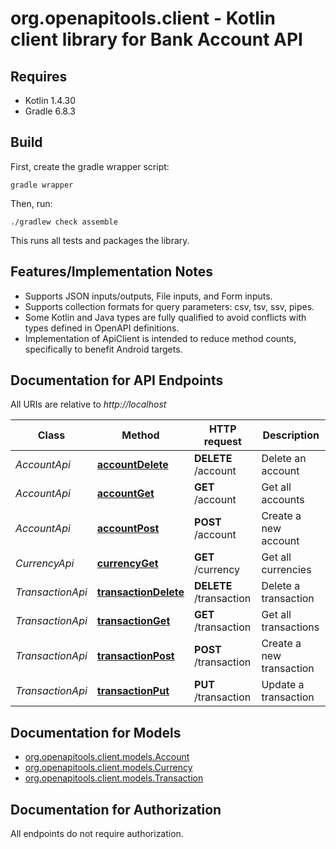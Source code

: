 # org.openapitools.client - Kotlin client library for Bank Account API

## Requires

* Kotlin 1.4.30
* Gradle 6.8.3

## Build

First, create the gradle wrapper script:

```
gradle wrapper
```

Then, run:

```
./gradlew check assemble
```

This runs all tests and packages the library.

## Features/Implementation Notes

* Supports JSON inputs/outputs, File inputs, and Form inputs.
* Supports collection formats for query parameters: csv, tsv, ssv, pipes.
* Some Kotlin and Java types are fully qualified to avoid conflicts with types defined in OpenAPI definitions.
* Implementation of ApiClient is intended to reduce method counts, specifically to benefit Android targets.

<a name="documentation-for-api-endpoints"></a>
## Documentation for API Endpoints

All URIs are relative to *http://localhost*

Class | Method | HTTP request | Description
------------ | ------------- | ------------- | -------------
*AccountApi* | [**accountDelete**](docs/AccountApi.md#accountdelete) | **DELETE** /account | Delete an account
*AccountApi* | [**accountGet**](docs/AccountApi.md#accountget) | **GET** /account | Get all accounts
*AccountApi* | [**accountPost**](docs/AccountApi.md#accountpost) | **POST** /account | Create a new account
*CurrencyApi* | [**currencyGet**](docs/CurrencyApi.md#currencyget) | **GET** /currency | Get all currencies
*TransactionApi* | [**transactionDelete**](docs/TransactionApi.md#transactiondelete) | **DELETE** /transaction | Delete a transaction
*TransactionApi* | [**transactionGet**](docs/TransactionApi.md#transactionget) | **GET** /transaction | Get all transactions
*TransactionApi* | [**transactionPost**](docs/TransactionApi.md#transactionpost) | **POST** /transaction | Create a new transaction
*TransactionApi* | [**transactionPut**](docs/TransactionApi.md#transactionput) | **PUT** /transaction | Update a transaction


<a name="documentation-for-models"></a>
## Documentation for Models

 - [org.openapitools.client.models.Account](docs/Account.md)
 - [org.openapitools.client.models.Currency](docs/Currency.md)
 - [org.openapitools.client.models.Transaction](docs/Transaction.md)


<a name="documentation-for-authorization"></a>
## Documentation for Authorization

All endpoints do not require authorization.
